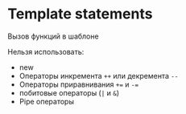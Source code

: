 # Template statements

Вызов функций в шаблоне

Нельзя использовать:

* new
* Операторы инкремента `++` или декремента `--`
* Операторы приравнивания `+=` и `-=`&#x20;
* побитовые операторы (`|` и `&`)&#x20;
* Pipe операторы
